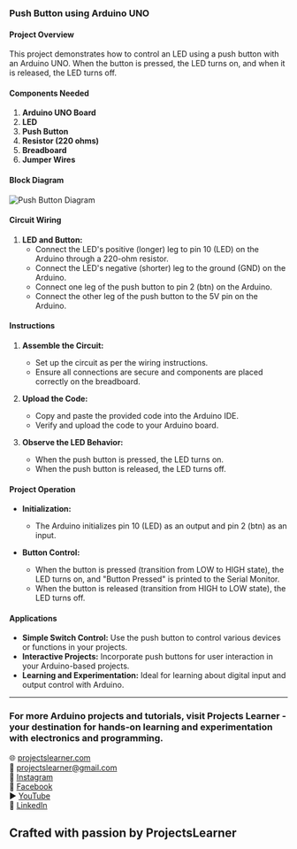 ### Push Button using Arduino UNO

#### Project Overview

This project demonstrates how to control an LED using a push button with an Arduino UNO. When the button is pressed, the LED turns on, and when it is released, the LED turns off.

#### Components Needed

1. **Arduino UNO Board**
2. **LED**
3. **Push Button**
4. **Resistor (220 ohms)**
5. **Breadboard**
6. **Jumper Wires**

#### Block Diagram

![Push Button Diagram](block_diagram.png)

#### Circuit Wiring

1. **LED and Button:**
   - Connect the LED's positive (longer) leg to pin 10 (LED) on the Arduino through a 220-ohm resistor.
   - Connect the LED's negative (shorter) leg to the ground (GND) on the Arduino.
   - Connect one leg of the push button to pin 2 (btn) on the Arduino.
   - Connect the other leg of the push button to the 5V pin on the Arduino.

#### Instructions

1. **Assemble the Circuit:**
   - Set up the circuit as per the wiring instructions.
   - Ensure all connections are secure and components are placed correctly on the breadboard.

2. **Upload the Code:**
   - Copy and paste the provided code into the Arduino IDE.
   - Verify and upload the code to your Arduino board.

3. **Observe the LED Behavior:**
   - When the push button is pressed, the LED turns on.
   - When the push button is released, the LED turns off.

#### Project Operation

- **Initialization:**
  - The Arduino initializes pin 10 (LED) as an output and pin 2 (btn) as an input.

- **Button Control:**
  - When the button is pressed (transition from LOW to HIGH state), the LED turns on, and "Button Pressed" is printed to the Serial Monitor.
  - When the button is released (transition from HIGH to LOW state), the LED turns off.

#### Applications

- **Simple Switch Control:** Use the push button to control various devices or functions in your projects.
- **Interactive Projects:** Incorporate push buttons for user interaction in your Arduino-based projects.
- **Learning and Experimentation:** Ideal for learning about digital input and output control with Arduino.

---

### For more Arduino projects and tutorials, visit Projects Learner - your destination for hands-on learning and experimentation with electronics and programming.

🌐 [projectslearner.com](https://www.projectslearner.com)  
📧 [projectslearner@gmail.com](mailto:projectslearner@gmail.com)  
📸 [Instagram](https://www.instagram.com/projectslearner/)  
📘 [Facebook](https://www.facebook.com/projectslearner)  
▶️ [YouTube](https://www.youtube.com/@ProjectsLearner)  
📘 [LinkedIn](https://www.linkedin.com/in/projectslearner)  

## Crafted with passion by ProjectsLearner 